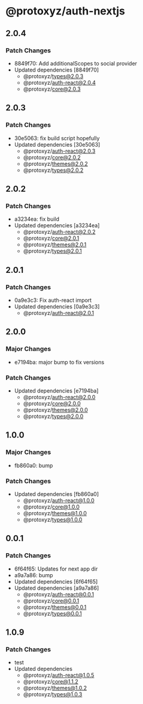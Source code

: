 # @protoxyz/auth-nextjs

## 2.0.4

### Patch Changes

-   8849f70: Add additionalScopes to social provider
-   Updated dependencies [8849f70]
    -   @protoxyz/types@2.0.3
    -   @protoxyz/auth-react@2.0.4
    -   @protoxyz/core@2.0.3

## 2.0.3

### Patch Changes

-   30e5063: fix build script hopefully
-   Updated dependencies [30e5063]
    -   @protoxyz/auth-react@2.0.3
    -   @protoxyz/core@2.0.2
    -   @protoxyz/themes@2.0.2
    -   @protoxyz/types@2.0.2

## 2.0.2

### Patch Changes

-   a3234ea: fix build
-   Updated dependencies [a3234ea]
    -   @protoxyz/auth-react@2.0.2
    -   @protoxyz/core@2.0.1
    -   @protoxyz/themes@2.0.1
    -   @protoxyz/types@2.0.1

## 2.0.1

### Patch Changes

-   0a9e3c3: Fix auth-react import
-   Updated dependencies [0a9e3c3]
    -   @protoxyz/auth-react@2.0.1

## 2.0.0

### Major Changes

-   e7194ba: major bump to fix versions

### Patch Changes

-   Updated dependencies [e7194ba]
    -   @protoxyz/auth-react@2.0.0
    -   @protoxyz/core@2.0.0
    -   @protoxyz/themes@2.0.0
    -   @protoxyz/types@2.0.0

## 1.0.0

### Major Changes

-   fb860a0: bump

### Patch Changes

-   Updated dependencies [fb860a0]
    -   @protoxyz/auth-react@1.0.0
    -   @protoxyz/core@1.0.0
    -   @protoxyz/themes@1.0.0
    -   @protoxyz/types@1.0.0

## 0.0.1

### Patch Changes

-   6f64f65: Updates for next app dir
-   a9a7a86: bump
-   Updated dependencies [6f64f65]
-   Updated dependencies [a9a7a86]
    -   @protoxyz/auth-react@0.0.1
    -   @protoxyz/core@0.0.1
    -   @protoxyz/themes@0.0.1
    -   @protoxyz/types@0.0.1

## 1.0.9

### Patch Changes

-   test
-   Updated dependencies
    -   @protoxyz/auth-react@1.0.5
    -   @protoxyz/core@1.1.2
    -   @protoxyz/themes@1.0.2
    -   @protoxyz/types@1.0.3
